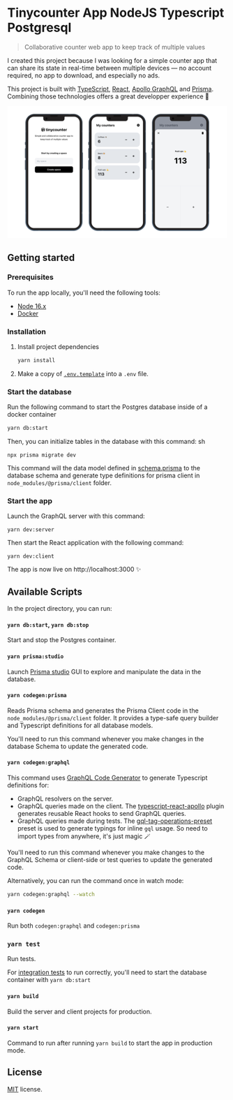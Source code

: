 # Tinycounter App NodeJS Typescript Postgresql

> Collaborative counter web app to keep track of multiple values

I created this project because I was looking for a simple counter app that can share its state in real-time between multiple devices — no account required, no app to download, and especially no ads.

This project is built with [TypeScript](https://www.typescriptlang.org/), [React](https://reactjs.org/), [Apollo GraphQL](https://www.apollographql.com/) and [Prisma](https://www.prisma.io/). Combining those technologies offers a great developper experience 🚀

![Demo](./screenshot.png)

## Getting started

### Prerequisites

To run the app locally, you'll need the following tools:

- [Node 16.x](https://nodejs.org/en/)
- [Docker](https://docs.docker.com/get-docker/)

### Installation

1. Install project dependencies
   ```sh
   yarn install
   ```
2. Make a copy of [`.env.template`](./.env.template) into a `.env` file.

### Start the database

Run the following command to start the Postgres database inside of a docker container

```sh
yarn db:start
```

Then, you can initialize tables in the database with this command:
sh

```
npx prisma migrate dev
```

This command will the data model defined in [schema.prisma](./prisma/schema.prisma) to the database schema and generate type definitions for prisma client in `node_modules/@prisma/client` folder.

### Start the app

Launch the GraphQL server with this command:

```
yarn dev:server
```

Then start the React application with the following command:

```
yarn dev:client
```

The app is now live on http://localhost:3000 ✨

## Available Scripts

In the project directory, you can run:

#### `yarn db:start`, `yarn db:stop`

Start and stop the Postgres container.

#### `yarn prisma:studio`

Launch [Prisma studio](https://www.prisma.io/studio) GUI to explore and manipulate the data in the database.

#### `yarn codegen:prisma`

Reads Prisma schema and generates the Prisma Client code in the `node_modules/@prisma/client` folder. It provides a type-safe query builder and Typescript definitions for all database models.

You'll need to run this command whenever you make changes in the database Schema to update the generated code.

#### `yarn codegen:graphql`

This command uses [GraphQL Code Generator](https://www.graphql-code-generator.com/) to generate Typescript definitions for:

- GraphQL resolvers on the server.
- GraphQL queries made on the client. The [typescript-react-apollo](https://www.graphql-code-generator.com/plugins/typescript-react-apollo) plugin generates reusable React hooks to send GraphQL queries.
- GraphQL queries made during tests. The [gql-tag-operations-preset](https://www.graphql-code-generator.com/plugins/gql-tag-operations-preset) preset is used to generate typings for inline `gql` usage. So need to import types from anywhere, it's just magic 🪄

You'll need to run this command whenever you make changes to the GraphQL Schema or client-side or test queries to update the generated code.

Alternatively, you can run the command once in watch mode:

```sh
yarn codegen:graphql --watch
```

#### `yarn codegen`

Run both `codegen:graphql` and `codegen:prisma`

### `yarn test`

Run tests.

For [integration tests](./server/__tests__/integration.spec.ts) to run correctly, you'll need to start the database container with `yarn db:start`

#### `yarn build`

Build the server and client projects for production.

#### `yarn start`

Command to run after running `yarn build` to start the app in production mode.

## License

[MIT](LICENSE) license.
